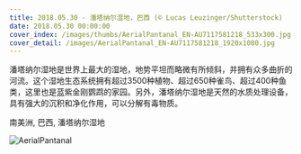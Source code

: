 ```yaml
---
title: 2018.05.30 - 潘塔纳尔湿地，巴西 (© Lucas Leuzinger/Shutterstock)
date: 2018.05.30 00:00:00
cover_index: /images/thumbs/AerialPantanal_EN-AU7117581218_533x300.jpg
cover_detail: /images/AerialPantanal_EN-AU7117581218_1920x1080.jpg
---
```


潘塔纳尔湿地是世界上最大的湿地，地势平坦而略微有所倾斜，并拥有众多曲折的河流。这个湿地生态系统拥有超过3500种植物、超过650种雀鸟、超过400种鱼类，这里也是蓝紫金刚鹦鹉的家园。另外，潘塔纳尔湿地是天然的水质处理设备，具有强大的沉积和净化作用，可以分解有毒物质。

南美洲, 巴西, 潘塔纳尔湿地

![AerialPantanal](/images/AerialPantanal_EN-AU7117581218_1920x1080.jpg)
